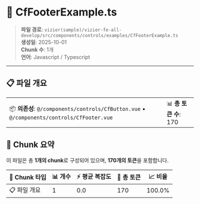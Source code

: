 # 📄 CfFooterExample.ts

> **파일 경로**: `vizier(sample)/vizier-fe-all-develop/src/components/controls/examples/CfFooterExample.ts`  
> **생성일**: 2025-10-01  
> **Chunk 수**: 1개  
> **언어**: Javascript / Typescript
---


## 📋 파일 개요

| | |
|--|--|
| 📦 **의존성**: `@/components/controls/CfButton.vue` • `@/components/controls/CfFooter.vue` | 📊 **총 토큰 수**: 170 |






## 🧩 Chunk 요약

이 파일은 총 **1개의 chunk**로 구성되어 있으며, **170개의 토큰**을 포함합니다.

| 🧩 Chunk 타입 | 📊 개수 | ⚡ 평균 복잡도 | 📝 총 토큰 | 📈 비율 |
|---------------|--------|-------------|----------|--------|
| 📋 파일 개요 | 1 | 0.0 | 170 | 100.0% |

